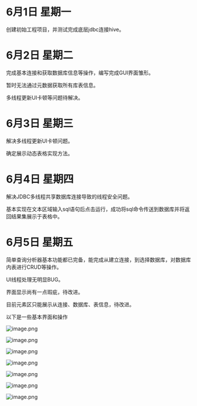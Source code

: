 # 6月1日 星期一

创建初始工程项目，并测试完成底层jdbc连接hive。

# 6月2日 星期二

完成基本连接和获取数据库信息等操作，编写完成GUI界面雏形。

暂时无法通过元数据获取所有库表信息。

多线程更新UI卡顿等问题待解决。

# 6月3日 星期三

解决多线程更新UI卡顿问题。

确定展示动态表格实现方法。

# 6月4日 星期四

解决JDBC多线程共享数据库连接导致的线程安全问题。

基本实现在文本区域输入sql语句后点击运行，成功将sql命令传送到数据库并将返回结果集展示于表格中。

# 6月5日 星期五

简单查询分析器基本功能都已完备，能完成从建立连接，到选择数据库，对数据库内表进行CRUD等操作。

UI线程处理无明显BUG。

界面显示尚有一点瑕疵，待改进。

目前元素区只能展示从连接、数据库、表信息，待改进。

以下是一些基本界面和操作

![image.png](https://upload-images.jianshu.io/upload_images/17501422-27e0c2ffa976bbbd.png?imageMogr2/auto-orient/strip%7CimageView2/2/w/1240)

![image.png](https://upload-images.jianshu.io/upload_images/17501422-1f5a8f2efadcd353.png?imageMogr2/auto-orient/strip%7CimageView2/2/w/1240)

![image.png](https://upload-images.jianshu.io/upload_images/17501422-4f6f9a52af1abce3.png?imageMogr2/auto-orient/strip%7CimageView2/2/w/1240)

![image.png](https://upload-images.jianshu.io/upload_images/17501422-e9a610dc5b824a26.png?imageMogr2/auto-orient/strip%7CimageView2/2/w/1240)

![image.png](https://upload-images.jianshu.io/upload_images/17501422-ee026055dd6c2d62.png?imageMogr2/auto-orient/strip%7CimageView2/2/w/1240)

![image.png](https://upload-images.jianshu.io/upload_images/17501422-2b7f41be748e8f1e.png?imageMogr2/auto-orient/strip%7CimageView2/2/w/1240)

![image.png](https://upload-images.jianshu.io/upload_images/17501422-4e925d96b1c7123b.png?imageMogr2/auto-orient/strip%7CimageView2/2/w/1240)
